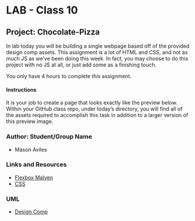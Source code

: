 # LAB - Class 10
## Project: Chocolate-Pizza

In lab today you will be building a single webpage based off of the provided design comp assets. This assignment is a lot of HTML and CSS, and not as much JS as we’ve been doing this week. In fact, you may choose to do this project with no JS at all, or just add some as a finishing touch.

You only have 4 hours to complete this assignment.

#### Instructions

It is your job to create a page that looks exactly like the preview below. Within your GitHub class repo, under today’s directory, you will find all of the assets required to accomplish this task in addition to a larger version of this preview image.

### Author: Student/Group Name
- Mason Aviles
### Links and Resources
- [Flexbox Malven](https://flexbox.malven.co/)
- [CSS](https://developer.mozilla.org/en-US/docs/Web/CSS)
<!-- - [front-end application](http://xyz.com) (when applicable) -->
### UML
- [Design Comp](design-comp.jpg)